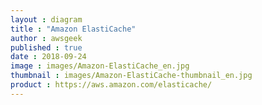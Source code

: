 ```yaml
---
layout : diagram
title : "Amazon ElastiCache"
author : awsgeek
published : true
date : 2018-09-24
image : images/Amazon-ElastiCache_en.jpg
thumbnail : images/Amazon-ElastiCache-thumbnail_en.jpg
product : https://aws.amazon.com/elasticache/
---
```

